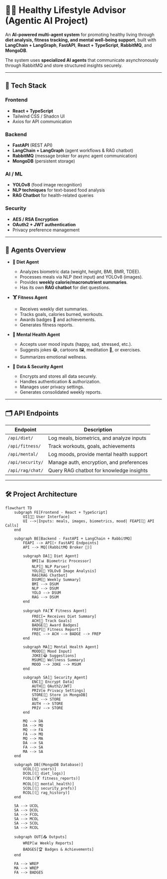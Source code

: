 # 🧑‍⚕️ Healthy Lifestyle Advisor (Agentic AI Project)

An **AI-powered multi-agent system** for promoting healthy living through **diet analysis, fitness tracking, and mental well-being support**, built with **LangChain + LangGraph**, **FastAPI**, **React + TypeScript**, **RabbitMQ**, and **MongoDB**.  

The system uses **specialized AI agents** that communicate asynchronously through RabbitMQ and store structured insights securely.  

---

## 🚀 Tech Stack

### Frontend
- **React + TypeScript**
- Tailwind CSS / Shadcn UI
- Axios for API communication

### Backend
- **FastAPI** (REST API)
- **LangChain + LangGraph** (agent workflows & RAG chatbot)
- **RabbitMQ** (message broker for async agent communication)
- **MongoDB** (persistent storage)

### AI / ML
- **YOLOv8** (food image recognition)
- **NLP techniques** for text-based food analysis
- **RAG Chatbot** for health-related queries

### Security
- **AES / RSA Encryption**
- **OAuth2 + JWT authentication**
- Privacy preference management

---

## 🧩 Agents Overview

- **🥗 Diet Agent**
  - Analyzes biometric data (weight, height, BMI, BMR, TDEE).
  - Processes meals via NLP (text input) and YOLOv8 (images).
  - Provides **weekly calorie/macronutrient summaries**.
  - Has its own **RAG chatbot** for diet questions.

- **🏋️ Fitness Agent**
  - Receives weekly diet summaries.
  - Tracks goals, calories burned, workouts.
  - Awards badges 🏅 and achievements.
  - Generates fitness reports.

- **🧘 Mental Health Agent**
  - Accepts user mood inputs (happy, sad, stressed, etc.).
  - Suggests jokes 😂, cartoons 🖼️, meditation 🧘, or exercises.
  - Summarizes emotional wellness.

- **🔐 Data & Security Agent**
  - Encrypts and stores all data securely.
  - Handles authentication & authorization.
  - Manages user privacy settings.
  - Generates consolidated weekly reports.

---

## 🗂️ API Endpoints

| Endpoint             | Description                                |
|----------------------|--------------------------------------------|
| `/api/diet/`         | Log meals, biometrics, and analyze inputs |
| `/api/fitness/`      | Track workouts, goals, achievements       |
| `/api/mental/`       | Log moods, provide mental health support  |
| `/api/security/`     | Manage auth, encryption, and preferences  |
| `/api/rag/chat/`     | Query RAG chatbot for knowledge insights  |

---

## 🛠️ Project Architecture

```mermaid
flowchart TD
    subgraph FE[Frontend - React + TypeScript]
        UI[🧑‍💻 User Interface]
        UI -->|Inputs: meals, images, biometrics, mood| FEAPI[📡 API Calls]
    end

    subgraph BE[Backend - FastAPI + LangChain + RabbitMQ]
        FEAPI --> API[⚡ FastAPI Endpoints]
        API --> MQ[(RabbitMQ Broker 📨)]

        subgraph DA[🥗 Diet Agent]
            BMI[📊 Biometric Processor]
            NLP[📝 NLP Parser]
            YOLO[🤖 YOLOv8 Image Analysis]
            RAG[RAG Chatbot]
            DSUM[📅 Weekly Summary]
            BMI --> DSUM
            NLP --> DSUM
            YOLO --> DSUM
            RAG --> DSUM
        end

        subgraph FA[🏋️ Fitness Agent]
            FREC[⬅️ Receives Diet Summary]
            ACH[🎯 Track Goals]
            BADGE[🏅 Award Badges]
            FREP[📑 Fitness Report]
            FREC --> ACH --> BADGE --> FREP
        end

        subgraph MA[🧘 Mental Health Agent]
            MOOD[🙂 Mood Input]
            JOKE[😂 Suggestions]
            MSUM[🧾 Wellness Summary]
            MOOD --> JOKE --> MSUM
        end

        subgraph SA[🔐 Security Agent]
            ENC[🔑 Encrypt Data]
            AUTH[🔏 OAuth2/JWT]
            PRIV[⚙️ Privacy Settings]
            STORE[💾 Store in MongoDB]
            ENC --> STORE
            AUTH --> STORE
            PRIV --> STORE
        end

        MQ --> DA
        DA --> MQ
        MQ --> FA
        FA --> MQ
        MQ --> MA
        DA --> SA
        FA --> SA
        MA --> SA
    end

    subgraph DB[(MongoDB Database)]
        UCOL[(👤 users)]
        DCOL[(🥗 diet_logs)]
        FCOL[(🏋️ fitness_reports)]
        MCOL[(🧘 mental_health)]
        SCOL[(🔐 security_prefs)]
        RCOL[(💬 rag_history)]
    end

    SA --> UCOL
    SA --> DCOL
    SA --> FCOL
    SA --> MCOL
    SA --> SCOL
    SA --> RCOL

    subgraph OUT[📤 Outputs]
        WREP[📊 Weekly Reports]
        BADGES[🏆 Badges & Achievements]
    end

    FA --> WREP
    MA --> WREP
    FA --> BADGES
